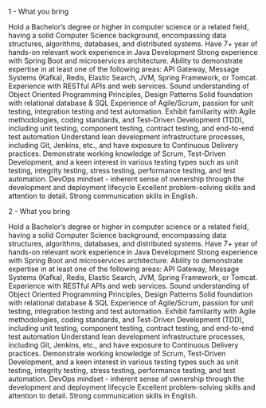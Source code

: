 1 - What you bring 

Hold a Bachelor’s degree or higher in computer science or a related field, having a solid Computer Science background, encompassing data structures, algorithms, databases, and distributed systems. 
Have 7+ year of hands-on relevant work experience in Java Development 
Strong experience with Spring Boot and microservices architecture. 
Ability to demonstrate expertise in at least one of the following areas: API Gateway, Message Systems (Kafka), Redis, Elastic Search, JVM, Spring Framework, or Tomcat. 
Experience with RESTful APIs and web services. 
Sound understanding of Object Oriented Programming Principles, Design Patterns 
Solid foundation with relational database & SQL 
Experience of Agile/Scrum, passion for unit testing, integration testing and test automation. 
Exhibit familiarity with Agile methodologies, coding standards, and Test-Driven Development (TDD), including unit testing, component testing, contract testing, and end-to-end test automation 
Understand lean development infrastructure processes, including Git, Jenkins, etc., and have exposure to Continuous Delivery practices. 
Demonstrate working knowledge of Scrum, Test-Driven Development, and a keen interest in various testing types such as unit testing, integrity testing, stress testing, performance testing, and test automation. 
DevOps mindset - inherent sense of ownership through the development and deployment lifecycle 
Excellent problem-solving skills and attention to detail. 
Strong communication skills in English. 

2 - What you bring 

Hold a Bachelor’s degree or higher in computer science or a related field, having a solid Computer Science background, encompassing data structures, algorithms, databases, and distributed systems. 
Have 7+ year of hands-on relevant work experience in Java Development 
Strong experience with Spring Boot and microservices architecture. 
Ability to demonstrate expertise in at least one of the following areas: API Gateway, Message Systems (Kafka), Redis, Elastic Search, JVM, Spring Framework, or Tomcat. 
Experience with RESTful APIs and web services. 
Sound understanding of Object Oriented Programming Principles, Design Patterns 
Solid foundation with relational database & SQL 
Experience of Agile/Scrum, passion for unit testing, integration testing and test automation. 
Exhibit familiarity with Agile methodologies, coding standards, and Test-Driven Development (TDD), including unit testing, component testing, contract testing, and end-to-end test automation 
Understand lean development infrastructure processes, including Git, Jenkins, etc., and have exposure to Continuous Delivery practices. 
Demonstrate working knowledge of Scrum, Test-Driven Development, and a keen interest in various testing types such as unit testing, integrity testing, stress testing, performance testing, and test automation. 
DevOps mindset - inherent sense of ownership through the development and deployment lifecycle 
Excellent problem-solving skills and attention to detail. 
Strong communication skills in English. 
